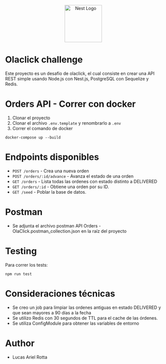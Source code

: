 <p align="center">
  <a href="http://nestjs.com/" target="blank"><img src="https://nestjs.com/img/logo-small.svg" width="120" alt="Nest Logo" /></a>
</p>

# Olaclick challenge
Este proyecto es un desafio de olaclick, el cual consiste en crear una API REST  simple usando Node.js con Nest.js, PostgreSQL con Sequelize y Redis.

# Orders API - Correr con docker 
1. Clonar el proyecto
2. Clonar el archivo ```.env.template``` y renombrarlo a ```.env```
3. Correr el comando de docker
```
docker-compose up --build

```

# Endpoints disponibles
- `POST /orders` - Crea una nueva orden
- `POST /orders/:id/advance` - Avanza el estado de una orden
- `GET /orders` - Lista todas las ordenes con estado distinto a DELIVERED
- `GET /orders/:id` - Obtiene una orden por su ID.
- `GET /seed` - Poblar la base de datos.

# Postman
- Se adjunta el archivo postman API Orders - OlaClick.postman_collection.json en la raíz del proyecto

# Testing

Para correr los tests:

```
npm run test
```

# Consideraciones técnicas
- Se creo un job para limpiar las ordenes antiguas en estado DELIVERED y que sean mayores a 90 días a la fecha
- Se utilizo Redis con 30 segundos de TTL para el cache de las órdenes. 
- Se utiliza ConfigModule para obtener las variables de entorno 

# Author
- Lucas Ariel Rotta
